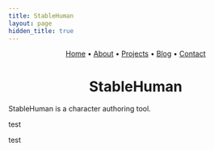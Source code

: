 ```yaml
---
title: StableHuman
layout: page
hidden_title: true
---
```


<p align="center">
  <a href="/stableatlas/">Home</a> • 
  <a href="/about">About</a> • 
  <a href="/projects">Projects</a> • 
  <a href="/blog">Blog</a> • 
  <a href="/contact">Contact</a>
</p>

<h1 style="text-align: center;">StableHuman</h1>

StableHuman is a character authoring tool.

test























































test
